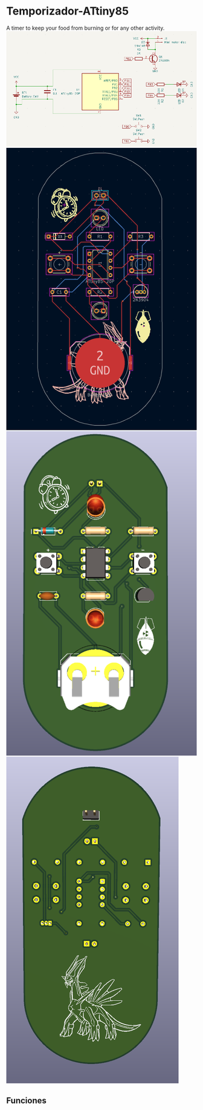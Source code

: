 # Temporizador-ATtiny85
A timer to keep your food from burning or for any other activity.
![Schematic](https://github.com/Cesarweon/Temporizador-ATtiny85/blob/main/Imagenes/Esquema.png)
![PCB](https://github.com/Cesarweon/Temporizador-ATtiny85/blob/main/Imagenes/PCB.png)
![Adelante](https://github.com/Cesarweon/Temporizador-ATtiny85/blob/main/Imagenes/3D%20frente.png)
![Atras](https://github.com/Cesarweon/Temporizador-ATtiny85/blob/main/Imagenes/3D%20atras.png)
## Funciones

